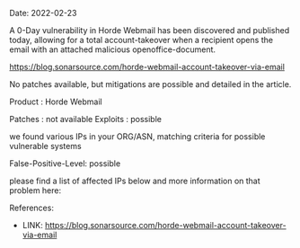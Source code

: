 Date: 2022-02-23

A 0-Day vulnerability in Horde Webmail has been discovered 
and published today, allowing for a total account-takeover
when a recipient opens the email with an attached malicious
openoffice-document.

https://blog.sonarsource.com/horde-webmail-account-takeover-via-email

No patches available, but mitigations are possible and detailed
in the article.



Product   : Horde Webmail

Patches   : not available
Exploits  : possible


we found various IPs in your ORG/ASN,
matching criteria for possible vulnerable systems


False-Positive-Level: possible


please find a list of affected IPs below
and more information on that problem here:

References:

- LINK: https://blog.sonarsource.com/horde-webmail-account-takeover-via-email



    
